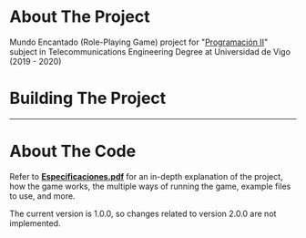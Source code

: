 # About The Project

Mundo Encantado (Role-Playing Game) project for "[Programación II](https://secretaria.uvigo.gal/docnet-nuevo/guia_docent/index.php?centre=305&ensenyament=V05G301V01&assignatura=V05G301V01110&any_academic=2019_20)" subject in Telecommunications Engineering Degree at Universidad de Vigo (2019 - 2020)

# Building The Project

--------------------------------------------

# About The Code

Refer to [**Especificaciones.pdf**](Especificaciones.pdf) for an in-depth explanation of the project, how the game works, the multiple ways of running the game, example files to use, and more.

The current version is 1.0.0, so changes related to version 2.0.0 are not implemented.
